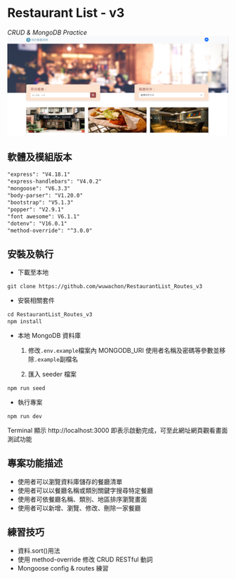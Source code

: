 # Restaurant List - v3

_CRUD & MongoDB Practice_
![image](./localhost3000_screenshot.png)

## 軟體及模組版本

```
"express": "V4.18.1"
"express-handlebars": "V4.0.2"
"mongoose": "V6.3.3"
"body-parser": "V1.20.0"
"bootstrap": "V5.1.3"
"popper": "V2.9.1"
"font awesome": V6.1.1"
"dotenv": "V16.0.1"
"method-override": "^3.0.0"
```

## 安裝及執行

- 下載至本地

```
git clone https://github.com/wuwachon/RestaurantList_Routes_v3
```

- 安裝相關套件

```
cd RestaurantList_Routes_v3
npm install
```

- 本地 MongoDB 資料庫

  1. 修改`.env.example`檔案內 MONGODB_URI 使用者名稱及密碼等參數並移除`.example`副檔名

  2. 匯入 seeder 檔案

```
npm run seed
```

- 執行專案

```
npm run dev
```

Terminal 顯示 http://localhost:3000 即表示啟動完成，可至此網址網頁觀看畫面測試功能

## 專案功能描述

- 使用者可以瀏覽資料庫儲存的餐廳清單
- 使用者可以以餐廳名稱或類別關鍵字搜尋特定餐廳
- 使用者可依餐廳名稱、類別、地區排序瀏覽畫面
- 使用者可以新增、瀏覽、修改、刪除一家餐廳

## 練習技巧

- 資料.sort()用法
- 使用 method-override 修改 CRUD RESTful 動詞
- Mongoose config & routes 練習
